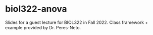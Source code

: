 # biol322-anova
Slides for a guest lecture for BIOL322 in Fall 2022. Class framework + example provided by Dr. Peres-Neto.
